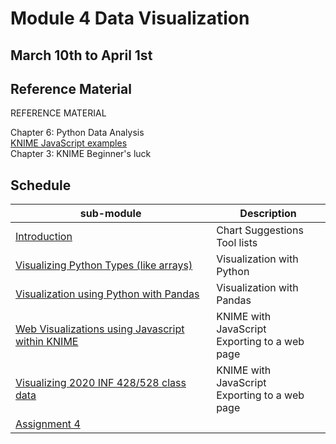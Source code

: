 # Module 4 Data Visualization 

## March 10th to April 1st 

## Reference Material

REFERENCE MATERIAL  

Chapter 6: Python Data Analysis  
[KNIME JavaScript examples](https://www.knime.com/nodeguide/visualization/javascript)  
Chapter 3: KNIME Beginner's luck

## Schedule


| sub-module|Description|
|---|---|
|[Introduction](https://bnorthan.github.io/inf-428-data-analytics-online/Module4/Introduction) | Chart Suggestions <br> Tool lists|
|[Visualizing Python Types (like arrays)](https://bnorthan.github.io/inf-428-data-analytics-online/Module4/Python) | Visualization with Python |
|[Visualization using Python with Pandas](https://bnorthan.github.io/inf-428-data-analytics-online/Module4/Pandas) | Visualization with Pandas |
|[Web Visualizations using Javascript within KNIME](https://bnorthan.github.io/inf-428-data-analytics-online/Module4/KNIMEJavaScript) | KNIME with JavaScript <br> Exporting to a web page |
|[Visualizing 2020 INF 428/528 class data](https://bnorthan.github.io/inf-428-data-analytics-online/Module4/ClassData) | KNIME with JavaScript <br> Exporting to a web page |
[Assignment 4](https://bnorthan.github.io/inf-428-data-analytics-online/Module4/Assignment) |  |